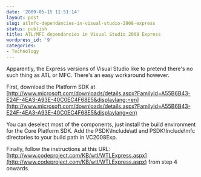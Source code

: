 ```yaml
---
date: '2009-05-15 11:51:14'
layout: post
slug: atlmfc-dependancies-in-visual-studio-2008-express
status: publish
title: ATL/MFC dependancies in Visual Studio 2008 Express
wordpress_id: '9'
categories:
- Technology
---
```


Apparently, the Express versions of Visual Studio like to pretend there's no such thing as ATL or MFC. There's an easy workaround however.

First, download the Platform SDK at [http://www.microsoft.com/downloads/details.aspx?FamilyId=A55B6B43-E24F-4EA3-A93E-40C0EC4F68E5&displaylang;=en](http://www.microsoft.com/downloads/details.aspx?FamilyId=A55B6B43-E24F-4EA3-A93E-40C0EC4F68E5&displaylang=en)

You can deselect most of the components, just install the build environment for the Core Platform SDK. Add the PSDK\Include\atl and PSDK\Include\mfc directories to your build path in VC2008Exp.

Finally, follow the instructions at this URL: [http://www.codeproject.com/KB/wtl/WTLExpress.aspx](http://www.codeproject.com/KB/wtl/WTLExpress.aspx) from step 4 onwards.
